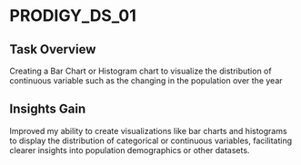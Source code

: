 # PRODIGY_DS_01
## Task Overview 
Creating a Bar Chart or Histogram chart to visualize the distribution of continuous variable such as the changing in the  population over the year 
## Insights Gain ##
Improved my ability to create visualizations like bar charts and histograms to display the distribution of categorical or continuous variables, facilitating clearer insights into population demographics or other datasets.
